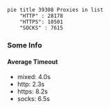 
```mermaid
pie title 39308 Proxies in list
    "HTTP" : 28178
    "HTTPS": 10501
    "SOCKS" : 7615
```

### Some Info
#### Average Timeout

- mixed: 4.0s
- http: 2.3s
- https: 8.2s
- socks: 6.5s